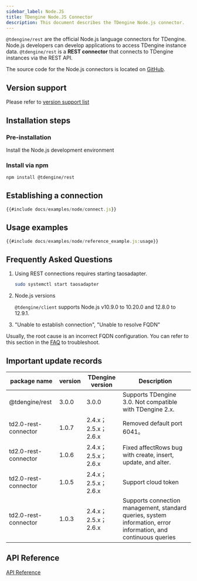 ```yaml
---
sidebar_label: Node.JS
title: TDengine Node.JS Connector
description: This document describes the TDengine Node.js connector.
---
```


 `@tdengine/rest` are the official Node.js language connectors for TDengine. Node.js developers can develop applications to access TDengine instance data. `@tdengine/rest` is a **REST connector** that connects to TDengine instances via the REST API.

The source code for the Node.js connectors is located on [GitHub](https://github.com/taosdata/taos-connector-node/tree/3.0).

## Version support

Please refer to [version support list](/reference/connector#version-support)

## Installation steps

### Pre-installation

Install the Node.js development environment
### Install via npm

```bash
npm install @tdengine/rest
```
## Establishing a connection

```javascript
{{#include docs/examples/node/connect.js}}
```

## Usage examples

```javascript
{{#include docs/examples/node/reference_example.js:usage}}
```

## Frequently Asked Questions

1. Using REST connections requires starting taosadapter.

   ```bash
   sudo systemctl start taosadapter
   ```

2. Node.js versions

   `@tdengine/client` supports Node.js v10.9.0 to 10.20.0 and 12.8.0 to 12.9.1.

3. "Unable to establish connection", "Unable to resolve FQDN"

  Usually, the root cause is an incorrect FQDN configuration. You can refer to this section in the [FAQ](https://docs.tdengine.com/2.4/train-faq/faq/#2-how-to-handle-unable-to-establish-connection) to troubleshoot.

## Important update records
| package name         | version | TDengine version    | Description                                                                      |
|----------------------|---------|---------------------|---------------------------------------------------------------------------|
| @tdengine/rest | 3.0.0   | 3.0.0               | Supports TDengine 3.0. Not compatible with TDengine 2.x.                                               |
| td2.0-rest-connector | 1.0.7   | 2.4.x；2.5.x；2.6.x | Removed default port 6041。                                                       |
| td2.0-rest-connector | 1.0.6   | 2.4.x；2.5.x；2.6.x | Fixed affectRows bug with create, insert, update, and alter. |
| td2.0-rest-connector | 1.0.5   | 2.4.x；2.5.x；2.6.x | Support cloud token                                                  |
| td2.0-rest-connector  | 1.0.3  | 2.4.x；2.5.x；2.6.x | Supports connection management, standard queries, system information, error information, and continuous queries          |

## API Reference

[API Reference](https://docs.taosdata.com/api/td2.0-connector/)
